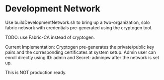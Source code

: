 # Development Network

Use buildDevelopmentNetwork.sh to bring up a two-organization, solo fabric network with credentials pre-generated 
using the cryptogen tool.

TODO: use Fabric-CA instead of cryptogen.

Current Implementation:
Cryptogen pre-generates the private/public key pairs and the corresponding certificates at system setup. Admin user
can enroll directly using ID: admin and Secret: adminpw after the network is set up.

This is NOT production ready.
